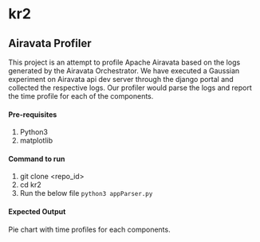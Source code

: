 # kr2



## Airavata Profiler

This project is an attempt to profile Apache Airavata based on the logs generated by the Airavata Orchestrator.
We have executed a Gaussian experiment on Airavata api dev server through the django portal and collected the respective logs.
Our profiler would parse the logs and report the time profile for each of the components.

#### Pre-requisites
1. Python3
2. matplotlib

#### Command to run
1. git clone <repo_id>
2. cd kr2
3. Run the below file
``python3 appParser.py``

#### Expected Output
Pie chart with time profiles for each components.

